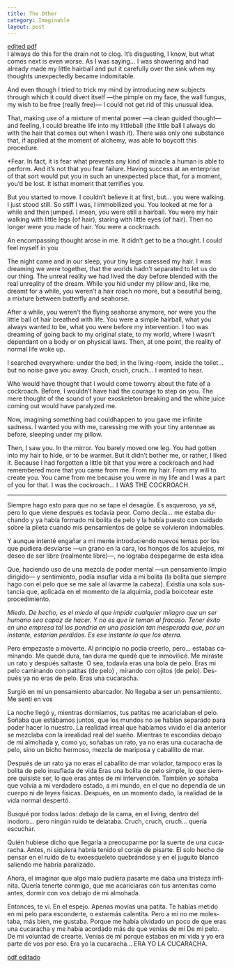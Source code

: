 ```yaml
---
title: The Other
category: Imaginable
layout: post
---
```


<a href="https://github.com/silvialohrmann/editorial/blob/main/pdfs/The%20Other.pdf" target="_blank">edited pdf</a>
<br>
<span class="first-sentence">I always</span> do this for the drain not to clog. It’s disgusting, I know, but what comes next is even worse.  As I was saying… I was showering and had already made my little hairball and put it carefully over the sink when my thoughts unexpectedly became indomitable.

And even though I tried to trick my mind by introducing new subjects through which it could divert itself —the pimple on my face, the wall fungus, my wish to be free (really free)— I could not get rid of this unusual idea.

That, making use of a mixture of mental power —a clean guided thought— and feeling, I could breathe life into my littleball (the little ball  I always do with the hair that comes out when I wash it). There was only one substance that, if applied at the moment of alchemy, was able to boycott this procedure.

*Fear. In fact, it is fear what prevents any kind of miracle a human is able to perform. And it’s not that you fear failure. Having success at an enterprise of that sort would put you in such an unexpected place that, for a moment, you’d be lost. It isthat moment that terrifies you.

But you started to move. I couldn’t believe it at first, but… you were walking. I just stood still. So stiff I was,  I immobilized you. You looked at me for a while and then jumped. I mean, you were still a hairball. You were my hair walking with little legs (of hair), staring with little eyes (of hair). Then no longer were you made of hair. You were a cockroach.

An encompassing thought arose in me. It didn’t get to be a thought. I could feel myself in you

The night came and in our sleep, your tiny legs caressed my hair. I was dreaming we were together, that the worlds hadn’t separated to let us do our thing. The unreal reality we had lived the day before blended with the real unreality of the dream. While you hid under my pillow and, like me, dreamt for a while, you weren’t a hair roach no more, but a beautiful being, a mixture between butterfly and seahorse.

After a while, you weren’t the flying seahorse anymore, nor were you the little ball of hair breathed with life. You were a simple hairball, what you always wanted to be, what you were before my intervention. I too was dreaming of going back to my original state, to my world, where I wasn’t dependant on a body or on physical laws. Then, at one point, the reality of normal life woke up.

I searched everywhere: under the bed, in the living-room, inside the toilet… but no noise gave you away. Cruch, cruch, cruch… I wanted to hear.

Who would have thought that I would come toworry about the fate of a cockroach. Before, I wouldn’t have had the courage to step on you. The mere thought of the sound of your exoskeleton breaking and the white juice coming out would have paralyzed me.

Now, imagining something bad couldhappen to you gave me infinite sadness. I wanted you with me, caressing me with your tiny antennae as before, sleeping under my pillow.

Then, I saw you. In the mirror. You barely moved  one leg. You had gotten into my hair to hide, or to be warmer. But it didn’t bother me, or rather, I liked it. Because I had forgotten a little bit that you were a cockroach and had remembered more that you came from me. From my hair. From my will to create you. You came from me because you were in my life and I was a part of you for that. I was  the cockroach… I WAS  THE COCKROACH. 

<hr class="column">
<div lang="es" class="spanish">
<p><span class="first-sentence">Siempre</span> hago esto para que no se tape el desagüe. Es asqueroso, ya sé, pero lo que  viene después es todavía peor. Como decía… me estaba duchando y ya había formado mi bolita de pelo y la había  puesto con cuidado sobre la pileta cuando mis pensamientos de golpe se volvieron  indomables.</p>

<p>Y aunque intenté engañar a mi mente introduciendo nuevos temas por los que pudiera desviarse —un grano en la cara, los hongos de los azulejos, mi deseo de ser libre (realmente libre)—, no lograba despegarme de esta idea.</p>

<p>Que, haciendo uso de una mezcla de poder mental —un pensamiento limpio dirigido— y sentimiento, podía insuflar vida a mi bolita (la bolita que siempre hago con el pelo que se me sale al lavarme la cabeza). Existía una sola sustancia que, aplicada en el momento de la alquimia, podía boicotear este procedimiento.</p>

<p><em>Miedo. De hecho, es el miedo el que impide cualquier milagro que un ser humano sea capaz de hacer. Y no es que le teman al fracaso. Tener éxito en una empresa tal los pondría en una posición tan inesperada que, por un instante, estarían perdidos. Es ese instante lo que los aterra.</em></p>

<p>Pero empezaste a moverte. Al principio no podía creerlo, pero… estabas caminando. Me quedé dura, tan dura me quedé que te inmovilicé. Me miraste un rato y después saltaste. O sea, todavía eras una bola de pelo. Eras mi pelo caminando con patitas (de pelo) , mirando con ojitos (de pelo). Después ya no eras de pelo. Eras una cucaracha.</p>

<p>Surgió en mí un pensamiento abarcador. No llegaba a ser un pensamiento. Me sentí en vos</p>

<p>La noche llegó y, mientras dormíamos, tus patitas me acariciaban el pelo. Soñaba que estábamos juntos, que los mundos no se habían separado para poder hacer lo nuestro. La realidad irreal que habíamos vivido el día anterior se mezclaba con la irrealidad real del sueño. Mientras te escondías debajo de mi almohada y, como yo, soñabas un rato, ya no eras una cucaracha de pelo, sino un bicho hermoso, mezcla de mariposa y caballito de mar.</p>

<p>Después de un rato ya no eras el caballito de mar volador, tampoco eras la bolita de pelo insuflada de vida Eras una bolita de pelo simple, lo que siempre quisiste ser, lo que eras antes de mi intervención. También yo soñaba que volvía a mi verdadero estado, a mi mundo, en el que no dependía de un cuerpo ni de leyes físicas. Después, en un momento dado, la realidad de la vida normal despertó.</p>

<p>Busqué por todos lados: debajo de la cama, en el living, dentro del inodoro… pero ningún ruido te delataba. Cruch, cruch, cruch… quería escuchar.</p>

<p>Quién hubiese dicho que llegaría a preocuparme por la suerte de una cucaracha. Antes,  ni siquiera habría tenido el coraje de pisarte. El solo hecho de pensar en el ruido de tu exoesqueleto quebrándose y en el juguito blanco saliendo me habría paralizado.</p>

<p>Ahora, el imaginar que algo malo pudiera pasarte me daba una tristeza infinita. Quería tenerte conmigo, que me acariciaras con tus antenitas como antes, dormir con vos debajo de mi almohada.</p>

<p>Entonces, te vi. En el espejo. Apenas movías una patita. Te habías metido en mi pelo para esconderte, o estarmás calentita. Pero a mí no me molestaba, más bien, me gustaba. Porque me había olvidado un poco de que eras una cucaracha y me había acordado más de que venías de mí De mi pelo. De mi voluntad de crearte. Venías de mí porque estabas en mi vida y yo era parte de vos por eso. Era yo la cucaracha… ERA YO LA CUCARACHA.</p>
<a href="https://github.com/silvialohrmann/editorial/blob/main/pdfs/El%20otro.pdf" target="_blank">pdf editado</a>
